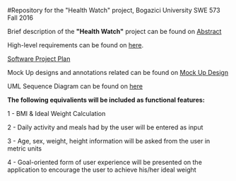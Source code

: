 #Repository for the "Health Watch" project, Bogazici University SWE 573 Fall 2016

Brief description of the **"Health Watch"** project can be found on <a href="https://github.com/taygungdmr/SWE573Fall16_TaygunGokdemir/wiki/Health-Watch-Project,-Bogazici-University-Fall-2016">Abstract</a> 

High-level requirements can be found on <a href="https://github.com/taygungdmr/SWE573Fall16_TaygunGokdemir/wiki/Requirements">here</a>.

<a href="https://1drv.ms/b/s!AqEs9Z1WPQ7Dhn_HECg8myxEjuW9">Software Project Plan</a>

Mock Up designs and annotations related can be found on <a href="https://github.com/taygungdmr/SWE573Fall16_TaygunGokdemir/wiki/Mock-Up-Design-&-Annotation">Mock Up Design</a>

UML Sequence Diagram can be found on <a href="https://github.com/taygungdmr/SWE573Fall16_TaygunGokdemir/wiki/UML-Sequence-Diagrams">here</a>

**The following equivalients will be included as functional features:**

1 - BMI & Ideal Weight Calculation

2 - Daily activity and meals had by the user will be entered as input

3 - Age, sex, weight, height information will be asked from the user in metric units

4 - Goal-oriented form of user experience will be presented on the application to encourage the user to achieve his/her ideal weight

